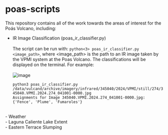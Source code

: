 # poas-scripts

This repository contains all of the work towards the areas of interest for the Poás Volcano, including:
- IR Image Classification (poas_ir_classifier.py) <br> <br>
  The script can be run with: ```python<3> poas_ir_classifier.py <image_path>```, where <image_path> is the path to an IR image taken by the VPMI system at the Poas Volcano. The classifications will be displayed on the terminal. For example: <br> <br>
  ![image](https://github.com/user-attachments/assets/efca945a-80ae-435e-abc8-60c2c26f3275)

   ```python3 poas_ir_classifier.py /data/vulcand/archive/imagery/infrared/345040/2024/VPMI/still/274/345040.VPMI.2024.274_041001-0000.jpg``` <br>
   ```Assignments for Image 345040.VPMI.2024.274_041001-0000.jpg: {'Fence', 'Plume', 'Fumaroles'}```
<br>
- Weather <br>
- Laguna Caliente Lake Extent <br>
- Eastern Terrace Slumping
